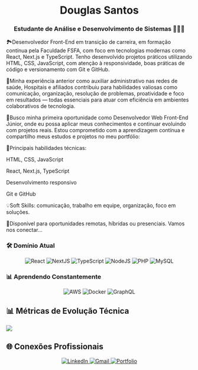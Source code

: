 

<h1 align="center">Douglas Santos</h1>
<h3 align="center">Estudante de Análise e Desenvolvimento de Sistemas 👨🏻‍💻</h3>


🏞️Desenvolvedor Front-End em transição de carreira, em formação contínua pela Faculdade FSFA, com foco em tecnologias modernas como React, Next.js e TypeScript. Tenho desenvolvido projetos práticos utilizando HTML, CSS, JavaScript, com atenção à responsividade, boas práticas de código e versionamento com Git e GitHub.

💼Minha experiência anterior como auxiliar administrativo nas redes de saúde, Hospitais e afiliados contribuiu para habilidades valiosas como comunicação, organização, resolução de problemas, proatividade e foco em resultados — todas essenciais para atuar com eficiência em ambientes colaborativos de tecnologia.

📌Busco minha primeira oportunidade como Desenvolvedor
Web Front-End Júnior, onde eu possa aplicar meus conhecimentos e continuar evoluindo com projetos reais.
Estou comprometido com a aprendizagem contínua e compartilho meus estudos e projetos no meu portfólio:


🔧Principais habilidades técnicas:

HTML, CSS, JavaScript

React, Next.js, TypeScript

Desenvolvimento responsivo

Git e GitHub

💡Soft Skills: comunicação, trabalho em equipe, organização,
foco em soluções.

📍Disponível para oportunidades remotas, híbridas ou
presenciais.
Vamos nos conectar…

 ### 🛠️ Domínio Atual
<div align="center">
  <!-- Frontend -->
  <img src="https://img.shields.io/badge/React-20232A?style=for-the-badge&logo=react&logoColor=61DAFB" alt="React" />
  <img src="https://img.shields.io/badge/Next.js-000000?style=for-the-badge&logo=nextdotjs&logoColor=white" alt="NextJS" />
  <img src="https://img.shields.io/badge/TypeScript-007ACC?style=for-the-badge&logo=typescript&logoColor=white" alt="TypeScript" />
  
  <!-- Backend -->
  <img src="https://img.shields.io/badge/Node.js-339933?style=for-the-badge&logo=nodedotjs&logoColor=white" alt="NodeJS" />
  <img src="https://img.shields.io/badge/PHP-777BB4?style=for-the-badge&logo=php&logoColor=white" alt="PHP" />
  
  <!-- Databases -->
  <img src="https://img.shields.io/badge/MySQL-005C84?style=for-the-badge&logo=mysql&logoColor=white" alt="MySQL" />
</div>

 ### 📊 Aprendendo Constantemente
<div align="center">
  <img src="https://img.shields.io/badge/AWS-232F3E?style=for-the-badge&logo=amazonaws&logoColor=white" alt="AWS" />
  <img src="https://img.shields.io/badge/Docker-2CA5E0?style=for-the-badge&logo=docker&logoColor=white" alt="Docker" />
  <img src="https://img.shields.io/badge/GraphQL-E434AA?style=for-the-badge&logo=graphql&logoColor=white" alt="GraphQL" />
</div>


 ## 📊 Métricas de Evolução Técnica


![](https://github-readme-stats.vercel.app/api/top-langs/?username=fera-programador&theme=radical&hide_border=false&include_all_commits=true&count_private=true&layout=compact)

 ## 🌐 Conexões Profissionais
<div align="center">
  <a href="https://www.linkedin.com/in/douglas-souza-dos-santos-113211261" target="_blank">
    <img src="https://img.shields.io/badge/LinkedIn-0077B5?style=for-the-badge&logo=linkedin&logoColor=white" alt="LinkedIn"/>
  </a>
  <a href="mailto:dsdouglas13@gmail.com">
    <img src="https://img.shields.io/badge/Gmail-D14836?style=for-the-badge&logo=gmail&logoColor=white" alt="Gmail"/>
  </a>
  <a href="https://douglasdev.vercel.app" target="_blank">
    <img src="https://img.shields.io/badge/Portfolio-%23000000.svg?style=for-the-badge&logo=firefox&logoColor=#FF7139" alt="Portfolio"/>
  </a>
</div>

 
    
